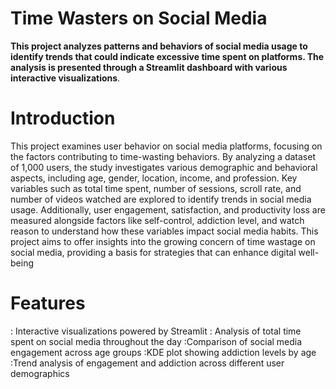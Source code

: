 # Time Wasters on Social Media
**This project analyzes patterns and behaviors of social media usage to identify trends that could indicate excessive time spent on platforms. The analysis is presented through a Streamlit dashboard with various interactive visualizations**.
# Introduction
This project examines user behavior on social media platforms, focusing on the factors contributing to time-wasting behaviors. By analyzing a dataset of 1,000 users, the study investigates various demographic and behavioral aspects, including age, gender, location, income, and profession. Key variables such as total time spent, number of sessions, scroll rate, and number of videos watched are explored to identify trends in social media usage. Additionally, user engagement, satisfaction, and productivity loss are measured alongside factors like self-control, addiction level, and watch reason to understand how these variables impact social media habits. This project aims to offer insights into the growing concern of time wastage on social media, providing a basis for strategies that can enhance digital well-being
# Features
: Interactive visualizations powered by Streamlit
: Analysis of total time spent on social media throughout the day
:Comparison of social media engagement across age groups
:KDE plot showing addiction levels by age
:Trend analysis of engagement and addiction across different user demographics
